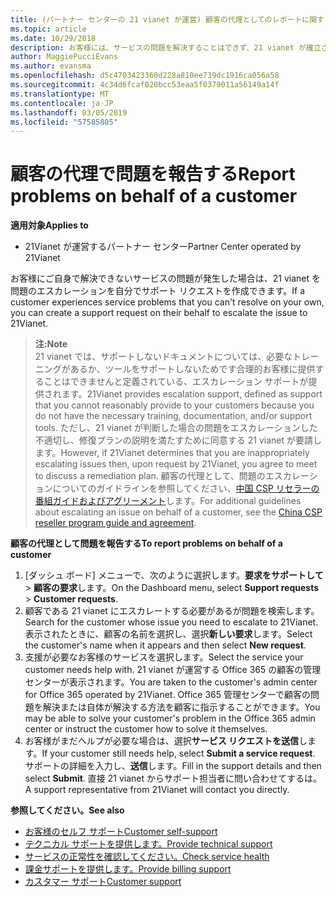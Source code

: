 ```yaml
---
title: (パートナー センターの 21 vianet が運営) 顧客の代理としてのレポートに関する問題
ms.topic: article
ms.date: 10/29/2018
description: お客様には、サービスの問題を解決することはできず、21 vianet が確立されている条件を満たすが発生する場合は、それらのサポート要求を提出します。
author: MaggiePucciEvans
ms.author: evansma
ms.openlocfilehash: d5c4703423360d228a810ee739dc1916ca056a58
ms.sourcegitcommit: 4c34d6fcaf020bcc53eaa5f0379011a56149a14f
ms.translationtype: MT
ms.contentlocale: ja-JP
ms.lasthandoff: 03/05/2019
ms.locfileid: "57585805"
---
```

# <a name="report-problems-on-behalf-of-a-customer"></a><span data-ttu-id="483f5-103">顧客の代理で問題を報告する</span><span class="sxs-lookup"><span data-stu-id="483f5-103">Report problems on behalf of a customer</span></span>

<span data-ttu-id="483f5-104">**適用対象**</span><span class="sxs-lookup"><span data-stu-id="483f5-104">**Applies to**</span></span>

-   <span data-ttu-id="483f5-105">21Vianet が運営するパートナー センター</span><span class="sxs-lookup"><span data-stu-id="483f5-105">Partner Center operated by 21Vianet</span></span>


<span data-ttu-id="483f5-106">お客様にご自身で解決できないサービスの問題が発生した場合は、21 vianet を問題のエスカレーションを自分でサポート リクエストを作成できます。</span><span class="sxs-lookup"><span data-stu-id="483f5-106">If a customer experiences service problems that you can't resolve on your own, you can create a support request on their behalf to escalate the issue to 21Vianet.</span></span>

><span data-ttu-id="483f5-107">**注:**</span><span class="sxs-lookup"><span data-stu-id="483f5-107">**Note**</span></span><br><span data-ttu-id="483f5-108">21 vianet では、サポートしないドキュメントについては、必要なトレーニングがあるか、ツールをサポートしないためです合理的お客様に提供することはできませんと定義されている、エスカレーション サポートが提供されます。</span><span class="sxs-lookup"><span data-stu-id="483f5-108">21Vianet provides escalation support, defined as support that you cannot reasonably provide to your customers because you do not have the necessary training, documentation, and/or support tools.</span></span> <span data-ttu-id="483f5-109">ただし、21 vianet が判断した場合の問題をエスカレーションした不適切し、修復プランの説明を満たすために同意する 21 vianet が要請します。</span><span class="sxs-lookup"><span data-stu-id="483f5-109">However, if 21Vianet determines that you are inappropriately escalating issues then, upon request by 21Vianet, you agree to meet to discuss a remediation plan.</span></span> <span data-ttu-id="483f5-110">顧客の代理として、問題のエスカレーションについてのガイドラインを参照してください、[中国 CSP リセラーの番組ガイドおよびアグリーメント](csp-program-guide-and-agreements.md)します。</span><span class="sxs-lookup"><span data-stu-id="483f5-110">For additional guidelines about escalating an issue on behalf of a customer, see the [China CSP reseller program guide and agreement](csp-program-guide-and-agreements.md).</span></span>


<span data-ttu-id="483f5-111">**顧客の代理として問題を報告する**</span><span class="sxs-lookup"><span data-stu-id="483f5-111">**To report problems on behalf of a customer**</span></span>

1. <span data-ttu-id="483f5-112">[ダッシュ ボード] メニューで、次のように選択します。**要求をサポートして** &gt; **顧客の要求**します。</span><span class="sxs-lookup"><span data-stu-id="483f5-112">On the Dashboard menu, select **Support requests** &gt; **Customer requests**.</span></span>
2. <span data-ttu-id="483f5-113">顧客である 21 vianet にエスカレートする必要があるが問題を検索します。</span><span class="sxs-lookup"><span data-stu-id="483f5-113">Search for the customer whose issue you need to escalate to 21Vianet.</span></span> <span data-ttu-id="483f5-114">表示されたときに、顧客の名前を選択し、選択**新しい要求**します。</span><span class="sxs-lookup"><span data-stu-id="483f5-114">Select the customer's name when it appears and then select **New request**.</span></span>
3. <span data-ttu-id="483f5-115">支援が必要なお客様のサービスを選択します。</span><span class="sxs-lookup"><span data-stu-id="483f5-115">Select the service your customer needs help with.</span></span> <span data-ttu-id="483f5-116">21 vianet が運営する Office 365 の顧客の管理センターが表示されます。</span><span class="sxs-lookup"><span data-stu-id="483f5-116">You are taken to the customer's admin center for Office 365 operated by 21Vianet.</span></span> <span data-ttu-id="483f5-117">Office 365 管理センターで顧客の問題を解決または自体が解決する方法を顧客に指示することができます。</span><span class="sxs-lookup"><span data-stu-id="483f5-117">You may be able to solve your customer's problem in the Office 365 admin center or instruct the customer how to solve it themselves.</span></span>
4. <span data-ttu-id="483f5-118">お客様がまだヘルプが必要な場合は、選択**サービス リクエストを送信**します。</span><span class="sxs-lookup"><span data-stu-id="483f5-118">If your customer still needs help, select **Submit a service request**.</span></span> <span data-ttu-id="483f5-119">サポートの詳細を入力し、**送信**します。</span><span class="sxs-lookup"><span data-stu-id="483f5-119">Fill in the support details and then select **Submit**.</span></span> <span data-ttu-id="483f5-120">直接 21 vianet からサポート担当者に問い合わせてするは。</span><span class="sxs-lookup"><span data-stu-id="483f5-120">A support representative from 21Vianet will contact you directly.</span></span>

<span data-ttu-id="483f5-121">**参照してください。**</span><span class="sxs-lookup"><span data-stu-id="483f5-121">**See also**</span></span>

-   [<span data-ttu-id="483f5-122">お客様のセルフ サポート</span><span class="sxs-lookup"><span data-stu-id="483f5-122">Customer self-support</span></span>](customer-self-support.md)
-   [<span data-ttu-id="483f5-123">テクニカル サポートを提供します。</span><span class="sxs-lookup"><span data-stu-id="483f5-123">Provide technical support</span></span>](provide-technical-support.md)
-   [<span data-ttu-id="483f5-124">サービスの正常性を確認してください。</span><span class="sxs-lookup"><span data-stu-id="483f5-124">Check service health</span></span>](check-service-health.md)
-   [<span data-ttu-id="483f5-125">課金サポートを提供します。</span><span class="sxs-lookup"><span data-stu-id="483f5-125">Provide billing support</span></span>](provide-billing-support.md)
-   [<span data-ttu-id="483f5-126">カスタマー サポート</span><span class="sxs-lookup"><span data-stu-id="483f5-126">Customer support</span></span>](customer-support.md)